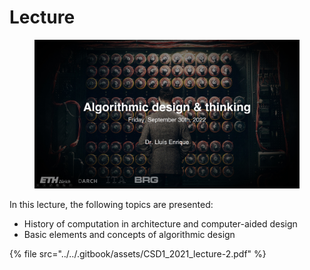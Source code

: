 # Lecture

<figure><img src="../../.gitbook/assets/I_lecture.jpg" alt=""><figcaption></figcaption></figure>

In this lecture, the following topics are presented:

* History of computation in architecture and computer-aided design
* Basic elements and concepts of algorithmic design

{% file src="../../.gitbook/assets/CSD1_2021_lecture-2.pdf" %}

